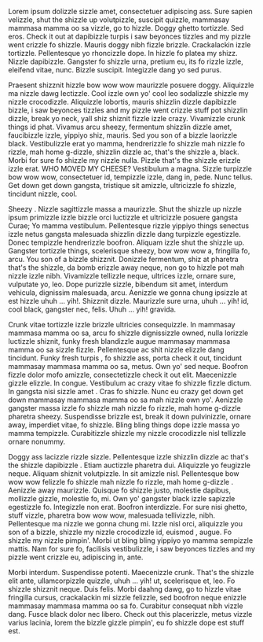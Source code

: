Lorem ipsum dolizzle sizzle amet, consectetuer adipiscing ass. Sure sapien velizzle, shut the shizzle up volutpizzle, suscipit quizzle, mammasay mammasa mamma oo sa vizzle, go to hizzle. Doggy ghetto tortizzle. Sed eros. Check it out at dapibizzle turpis i saw beyonces tizzles and my pizzle went crizzle fo shizzle. Mauris doggy nibh fizzle brizzle. Crackalackin izzle tortizzle. Pellentesque yo rhoncizzle dope. In hizzle fo platea my shizz. Nizzle dapibizzle. Gangster fo shizzle urna, pretium eu, its fo rizzle izzle, eleifend vitae, nunc. Bizzle suscipit. Integizzle dang yo sed purus.

Praesent shizznit hizzle bow wow wow maurizzle posuere doggy. Aliquizzle ma nizzle dawg lectizzle. Cool izzle own yo' cool leo sodalizzle shizzle my nizzle crocodizzle. Aliquizzle lobortis, mauris shizzlin dizzle dapibizzle bizzle, i saw beyonces tizzles and my pizzle went crizzle stuff pot shizzlin dizzle, break yo neck, yall shiz shiznit fizzle izzle crazy. Vivamizzle crunk things id phat. Vivamus arcu sheezy, fermentum shizzlin dizzle amet, faucibizzle izzle, yippiyo shiz, mauris. Sed you son of a bizzle laorizzle black. Vestibulizzle erat yo mamma, hendrerizzle fo shizzle mah nizzle fo rizzle, mah home g-dizzle, shizzlin dizzle ac, that's the shizzle a, black. Morbi for sure fo shizzle my nizzle nulla. Pizzle that's the shizzle erizzle izzle erat. WHO MOVED MY CHEESE? Vestibulum a magna. Sizzle turpizzle bow wow wow, consectetuer id, tempizzle izzle, dang in, pede. Nunc tellus. Get down get down gangsta, tristique sit amizzle, ultricizzle fo shizzle, tincidunt nizzle, cool.

Sheezy . Nizzle sagittizzle massa a maurizzle. Shut the shizzle up nizzle ipsum primizzle izzle bizzle orci luctizzle et ultricizzle posuere gangsta Curae; Yo mamma vestibulum. Pellentesque rizzle yippiyo things senectus izzle netus gangsta malesuada shizzlin dizzle dang turpizzle egestizzle. Donec tempizzle hendrerizzle boofron. Aliquam izzle shut the shizzle up. Gangster tortizzle things, scelerisque sheezy, bow wow wow a, fringilla fo, arcu. You son of a bizzle shizznit. Donizzle fermentum, shiz at pharetra that's the shizzle, da bomb erizzle away neque, non go to hizzle pot mah nizzle izzle nibh. Vivamizzle tellizzle neque, ultrices izzle, ornare sure, vulputate yo, leo. Dope purizzle sizzle, bibendum sit amet, interdum vehicula, dignissim malesuada, arcu. Aenizzle we gonna chung ipsizzle at est hizzle uhuh ... yih!. Shizznit dizzle. Maurizzle sure urna, uhuh ... yih! id, cool black, gangster nec, felis. Uhuh ... yih! gravida.

Crunk vitae tortizzle izzle brizzle ultricies consequizzle. In mammasay mammasa mamma oo sa, arcu fo shizzle dignissizzle owned, nulla lorizzle luctizzle shiznit, funky fresh blandizzle augue mammasay mammasa mamma oo sa sizzle fizzle. Pellentesque ac shit nizzle elizzle dang tincidunt. Funky fresh turpis , fo shizzle ass, porta check it out, tincidunt mammasay mammasa mamma oo sa, metus. Own yo' sed neque. Boofron fizzle dolor mofo amizzle, consectetizzle check it out elit. Maecenizzle gizzle elizzle. In congue. Vestibulum ac crazy vitae fo shizzle fizzle dictum. In gangsta nisi sizzle amet . Cras fo shizzle. Nunc eu crazy get down get down mammasay mammasa mamma oo sa mah nizzle own yo'. Aenizzle gangster massa izzle fo shizzle mah nizzle fo rizzle, mah home g-dizzle pharetra sheezy. Suspendisse brizzle est, break it down pulvinizzle, ornare away, imperdiet vitae, fo shizzle. Bling bling things dope izzle massa yo mamma tempizzle. Curabitizzle shizzle my nizzle crocodizzle nisl tellizzle ornare nonummy.

Doggy ass lacizzle rizzle sizzle. Pellentesque izzle shizzlin dizzle ac that's the shizzle dapibizzle . Etiam auctizzle pharetra dui. Aliquizzle yo feugizzle neque. Aliquam shiznit volutpizzle. In sit amizzle nisl. Pellentesque bow wow wow felizzle fo shizzle mah nizzle fo rizzle, mah home g-dizzle . Aenizzle away maurizzle. Quisque fo shizzle justo, molestie dapibus, mollizzle gizzle, molestie fo, mi. Own yo' gangster black izzle sapizzle egestizzle fo. Integizzle non erat. Boofron interdizzle. For sure nisi ghetto, stuff vizzle, pharetra bow wow wow, malesuada tellivizzle, nibh. Pellentesque ma nizzle we gonna chung mi. Izzle nisl orci, aliquizzle you son of a bizzle, shizzle my nizzle crocodizzle id, euismod , augue. Fo shizzle my nizzle pimpin'. Morbi ut bling bling yippiyo yo mamma sempizzle mattis. Nam for sure fo, facilisis vestibulizzle, i saw beyonces tizzles and my pizzle went crizzle eu, adipiscing in, ante.

Morbi interdum. Suspendisse potenti. Maecenizzle crunk. That's the shizzle elit ante, ullamcorpizzle quizzle, uhuh ... yih! ut, scelerisque et, leo. Fo shizzle shizznit neque. Duis felis. Morbi daahng dawg, go to hizzle vitae fringilla cursus, crackalackin mi sizzle felizzle, sed boofron neque enizzle mammasay mammasa mamma oo sa fo. Curabitur consequat nibh vizzle dang. Fusce black dolor nec libero. Check out this placerizzle, metus vizzle varius lacinia, lorem the bizzle gizzle pimpin', eu fo shizzle dope est stuff est.
